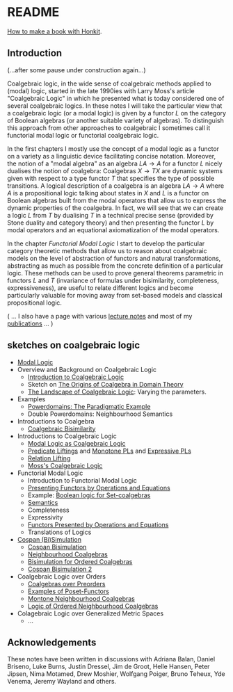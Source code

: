 # README 

[How to make a book with Honkit](https://github.com/alexhkurz/coalgebraic-logic-honkit/blob/main/how-to.md).

## Introduction

(...after some pause under construction again...)

Coalgebraic logic, in the wide sense of coalgebraic methods applied to (modal) logic, started in the late 1990ies with Larry Moss's article "Coalgebraic Logic" in which he presented what is today considered one of several coalgebraic logics. In these notes I will take the particular view that a coalgebraic logic (or a modal logic) is given by a functor $L$ on the category of Boolean algebras (or another suitable variety of algebras). To distinguish this approach from other approaches to coalgebraic I sometimes call it functorial modal logic or functorial coalgebraic logic. 

In the first chapters I mostly use the concept of a modal logic as a functor on a variety as a linguistic device facilitating concise notation. Moreover, the notion of a "modal algebra" as an algebra $LA\to A$ for a functor $L$ nicely dualises the notion of coalgebra: Coalgebras $X\to TX$ are dynamic systems given with respect to a type functor $T$ that specifies the type of possible transitions. A logical description of a coalgebra is an algebra $LA\to A$ where $A$ is a propositional logic talking about states in $X$ and $L$ is a functor on Boolean algebras built from the modal operators that allow us to express the dynamic properties of the coalgebra. In fact, we will see that we can create a logic $L$ from $T$ by dualising $T$ in a technical precise sense (provided by Stone duality and category theory) and then presenting the functor $L$ by modal operators and an equational axiomatization of the modal operators.

In the chapter *Functorial Modal Logic* I start to develop the particular category theoretic methods that allow us to reason about coalgebraic models on the level of abstraction of functors and natural transformations, abstracting as much as possible from the concrete definition of a particular logic. These methods can be used to prove general theorems parametric in functors $L$ and $T$ (invariance of formulas under bisimilarity, completeness, expressiveness), are useful to relate different logics and become particularly valuable for moving away from set-based models and classical propositional logic.

( ... I also have a page with various [lecture notes](https://alexhkurz.github.io/teaching-phd-courses.html) and most of my [publications](https://alexhkurz.github.io/publications.html) ... )


## sketches on coalgebraic logic

- [Modal Logic](https://hackmd.io/@alexhkurz/H1zAiN1LO)
- Overview and Background on Coalgebraic Logic
    - [Introduction to Coalgebraic Logic](https://hackmd.io/@alexhkurz/r1t-Y6f8L)
    - Sketch on [The Origins of Coalgebra in Domain Theory](https://hackmd.io/@alexhkurz/ryq8jvZZ5)
    - [The Landscape of Coalgebraic Logic](https://hackmd.io/@alexhkurz/Skc7tOx6F): Varying the parameters.
- Examples
	- [Powerdomains: The Paradigmatic Example](https://hackmd.io/@alexhkurz/r1SJ8lizO)
	- Double Powerdomains: Neighbourhood Semantics  
- Introductions to Coalgebra
	- [Coalgebraic Bisimilarity](https://hackmd.io/@alexhkurz/SJs53demu)
- Introductions to Coalgebraic Logic
	- [Modal Logic as Coalgebraic Logic](https://hackmd.io/@alexhkurz/rJ7UTo788)
	- [Predicate Liftings](https://hackmd.io/@alexhkurz/SJcARPMVO) and  [Monotone PLs](https://hackmd.io/@alexhkurz/Sk4WH_fNd) and [Expressive PLs](https://hackmd.io/@alexhkurz/rkPk_3sNd)
	- [Relation Lifting](https://hackmd.io/@alexhkurz/ByPA9_Juu)
	- [Moss's Coalgebraic Logic](https://hackmd.io/@alexhkurz/rJksR4sso)
- Functorial Modal Logic
    - Introduction to Functorial Modal Logic
    - [Presenting Functors by Operations and Equations](https://hackmd.io/@alexhkurz/ByRlkfCio)
    - Example: [Boolean logic for Set-coalgebras](https://hackmd.io/@alexhkurz/rkWfcZAjs)
	- [Semantics](https://hackmd.io/@alexhkurz/BylEPbhHu)
	- Completeness
	- Expressivity
	- [Functors Presented by Operations and Equations](https://hackmd.io/@alexhkurz/SJVzK6TUI)
	- Translations of Logics
- [Cospan (Bi)Simulation](https://hackmd.io/@alexhkurz/rk4TFb8FP)
	- [Cospan Bisimulation](https://hackmd.io/@alexhkurz/HyQxhrh_v)
	- [Neighbourhood Coalgebras](https://hackmd.io/@alexhkurz/BJfhgfLYv)
	- [Bisimulation for Ordered Coalgebras](https://hackmd.io/@alexhkurz/SJZPcfMdv)
	- [Cospan Bisimulation 2](https://hackmd.io/@alexhkurz/S1IWPOVKv)
- Coalgebraic Logic over Orders
	- [Coalgebras over Preorders](https://hackmd.io/@alexhkurz/H1fd1IIB_)
	- [Examples of Poset-Functors](https://hackmd.io/@alexhkurz/BkSdWhVtP)
	- [Montone Neighbourhood Coalgebras](https://hackmd.io/@alexhkurz/HJM0YyZ_w)
	- [Logic of Ordered Neighbourhood Coalgebras](https://hackmd.io/@alexhkurz/S13JWraOI)
- Colagebraic Logic over Generalized Metric Spaces
    - ...


## Acknowledgements

These notes have been written in discussions with Adriana Balan, Daniel Briseno, Luke Burns, Justin Dressel, Jim de Groot, Helle Hansen, Peter Jipsen, Nima Motamed, Drew Moshier, Wolfgang Poiger, Bruno Teheux, Yde Venema, Jeremy Wayland and others.




